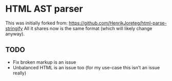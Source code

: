# HTML AST parser


This was initially forked from: https://github.com/HenrikJoreteg/html-parse-stringify
All it shares now is the same format (which will likely change anyway).

## TODO

- Fix broken markup is an issue
- Unbalanced HTML is an issue too (for my use-case this isn't an issue really)
